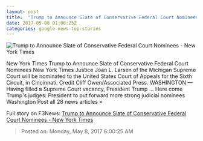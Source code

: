 ```yaml
---
layout: post
title:  "Trump to Announce Slate of Conservative Federal Court Nominees - New York Times"
date: 2017-05-08 01:00:25Z
categories: google-news-top-stories
---
```


![Trump to Announce Slate of Conservative Federal Court Nominees - New York Times](https://static01.nyt.com/images/2017/05/08/us/08courts-mobile/08courts-mobile-facebookJumbo.jpg)

New York Times Trump to Announce Slate of Conservative Federal Court Nominees New York Times Justice Joan L. Larsen of the Michigan Supreme Court will be nominated to the United States Court of Appeals for the Sixth Circuit, in Cincinnati. Credit Cliff Owen/Associated Press. WASHINGTON — Having filled a Supreme Court vacancy, President Trump ... Here come Trump's judges: President to put forward more strong judicial nominees Washington Post all 28 news articles »


Full story on F3News: [Trump to Announce Slate of Conservative Federal Court Nominees - New York Times](http://www.f3nws.com/n/gDRqME)

> Posted on: Monday, May 8, 2017 6:00:25 AM
